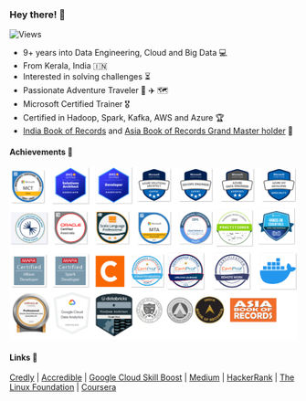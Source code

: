 ### Hey there!  :wave:
![Views](https://komarev.com/ghpvc/?username=appuv)
- 9+ years into Data Engineering, Cloud and Big Data :computer:
- From Kerala, India :india:
- Interested in solving challenges :hourglass_flowing_sand:
- Passionate Adventure Traveler :compass: :airplane: :world_map:
- Microsoft Certified Trainer :medal_military:
- Certified in Hadoop, Spark, Kafka, AWS and Azure :trophy:
- [India Book of Records](https://indiabookofrecords.in/maximum-microsoft-certification-examinations-qualified-in-least-time/) and [Asia Book of Records Grand Master holder](https://www.asiabookofrecords.com/grand-master-appu-v/) :1st_place_medal:




#### Achievements  :medal_sports:
![alt text](images/badges.png)


#### Links :link:
[Credly](https://www.credly.com/users/appuv/badges) | [Accredible](https://www.credential.net/profile/appuv329546/wallet) | [Google Cloud Skill Boost](https://www.cloudskillsboost.google/public_profiles/aa816972-ce94-4ab8-bedd-18b7f7f3ac15) | [Medium](https://medium.com/@masterappu) | [HackerRank](https://www.hackerrank.com/masterappu) | [The Linux Foundation](https://openprofile.dev/profile/masterappu) | [Coursera](https://www.coursera.org/user/cc432cfa7a98f1a65243633e371d1c20)

